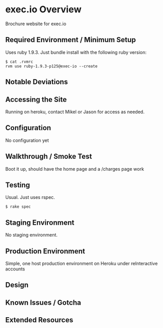 exec.io Overview
==============================================

Brochure website for exec.io


Required Environment / Minimum Setup
----------------------------------------------

Uses ruby 1.9.3.  Just bundle install with the following ruby version:

    $ cat .rvmrc
    rvm use ruby-1.9.3-p125@exec-io --create


Notable Deviations
----------------------------------------------



Accessing the Site
----------------------------------------------

Running on heroku, contact Mikel or Jason for access as needed.


Configuration
----------------------------------------------

No configuration yet


Walkthrough / Smoke Test
----------------------------------------------

Boot it up, should have the home page and a /charges page work


Testing
----------------------------------------------

Usual.  Just uses rspec.

    $ rake spec


Staging Environment
----------------------------------------------

No staging environment.


Production Environment
----------------------------------------------

Simple, one host production environment on Heroku under reInteractive accounts


Design
----------------------------------------------




Known Issues / Gotcha
----------------------------------------------



Extended Resources
----------------------------------------------

